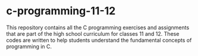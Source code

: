 # c-programming-11-12
This repository contains all the C programming exercises and assignments that are part of the high school curriculum for classes 11 and 12. These codes are written to help students understand the fundamental concepts of programming in C.
